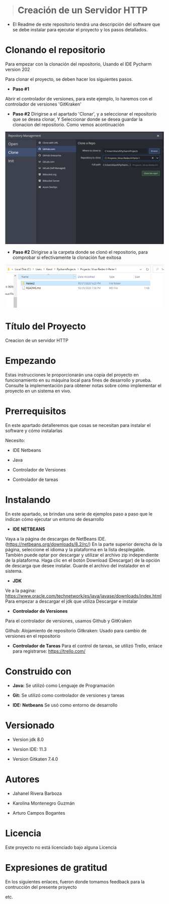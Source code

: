 >  # Creación de un Servidor HTTP


* El Readme de este repositorio tendrá una descripción del software que se debe instalar
para ejecutar el proyecto y los pasos detallados. 





# Clonando el repositorio
Para empezar con la clonación del repositorio,
Usando el IDE Pycharm version 202

Para clonar el proyecto, se deben hacer los siguientes pasos.

*  **Paso #1**

Abrir el controlador de versiones, para este ejemplo, lo haremos con el controlador de versiones 'GitKraken'

*  **Paso #2**
Dirigirse a el apartado 'Clonar', y a seleccionar el repositorio que se desea clonar, Y Seleccionar donde se desea guardar la clonacion del repositorio.
Como vemos acontinuación

![](https://github.com/KarolXD/Proyecto_Virus-Redes-ll-Parte-1/blob/main/Redes2/Fotos/Clonacion1.PNG)

*  **Paso #2**
Dirigirse a la carpeta donde se clonó el repositorio, para comprobar si efectivamente la clonación fue exitosa

![](https://github.com/KarolXD/Proyecto_Virus-Redes-ll-Parte-1/blob/main/Redes2/Fotos/Clonacion2.PNG)



# Título del Proyecto
Creacion de un servidor HTTP

# Empezando

Estas instrucciones le proporcionarán una copia del proyecto en funcionamiento en su máquina local para fines de desarrollo y prueba. Consulte la implementación para obtener notas sobre cómo implementar el proyecto en un sistema en vivo.

# Prerrequisitos
En este apartado detalleremos que cosas se necesitan para instalar el software y cómo instalarlas

Necesito:

* IDE Netbeans

* Java

* Controlador de Versiones

* Controlador de tareas




# Instalando
En este apartado, se brindan una serie de ejemplos paso a paso que le indican cómo ejecutar un entorno de desarrollo


* **IDE NETBEANS**

Vaya a la página de descargas de NetBeans IDE. (https://netbeans.org/downloads/8.2/rc/) En la parte superior derecha de la página, seleccione el idioma y la plataforma en la lista desplegable. También puede optar por descargar y utilizar el archivo zip independiente de la plataforma. Haga clic en el botón Download (Descargar) de la opción de descarga que desee instalar. Guarde el archivo del instalador en el sistema.

* **JDK**

Ve a la pagina: https://www.oracle.com/technetwork/es/java/javase/downloads/index.html Para empezar a descargar el jdk que utiliza Descargar e instalar





* **Controlador de Versiones**

Para el controlador de versiones, usamos Github y GitKraken

Github: Alojamiento de repositorio
Gitkraken: Usado para cambio de versiones en el repositorio


* **Controlador de Tareas**
Para el control de tareas, se utilizó Trello, enlace para registrarse: https://trello.com/

# Construido con

* **Java:** Se utilizó como Lenguaje de Programación

* **Git:** Se utilizó como controlador de versiones y tareas

* **IDE: Netbeans** Se usó como entorno de desarrollo

# Versionado

* Version jdk 8.0

* Version IDE: 11.3


* Version Gitkaten 7.4.0


# Autores

* Jahanel Rivera Barboza

* Karolina Montenegro Guzmán

* Arturo Campos Bogantes

# Licencia
Este proyecto no está licenciado bajo alguna  Licencia

# Expresiones de gratitud

En los siguientes enlaces, fueron donde tomamos  feedback para la contrucción del presente proyecto

etc.

